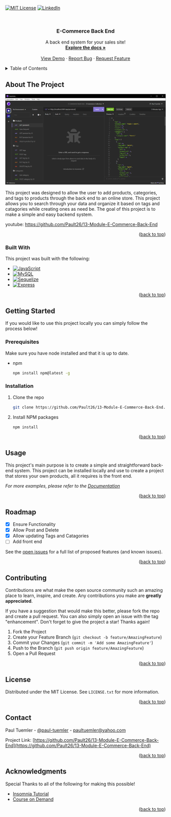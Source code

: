 <a name="readme-top"></a>

[![MIT License][license-shield]][license-url]
[![LinkedIn][linkedin-shield]][linkedin-url]

<!-- PROJECT LOGO -->
<br />
<div align="center">
  <h3 align="center">E-Commerce Back End</h3>

  <p align="center">
    A back end system for your sales site!
    <br />
    <a href="https://github.com/othneildrew/Best-README-Template"><strong>Explore the docs »</strong></a>
    <br />
    <br />
    <a href="https://github.com/othneildrew/Best-README-Template">View Demo</a>
    ·
    <a href="https://github.com/othneildrew/Best-README-Template/issues">Report Bug</a>
    ·
    <a href="https://github.com/othneildrew/Best-README-Template/issues">Request Feature</a>
  </p>
</div>



<!-- TABLE OF CONTENTS -->
<details>
  <summary>Table of Contents</summary>
  <ol>
    <li>
      <a href="#about-the-project">About The Project</a>
      <ul>
        <li><a href="#built-with">Built With</a></li>
      </ul>
    </li>
    <li>
      <a href="#getting-started">Getting Started</a>
      <ul>
        <li><a href="#prerequisites">Prerequisites</a></li>
        <li><a href="#installation">Installation</a></li>
      </ul>
    </li>
    <li><a href="#usage">Usage</a></li>
    <li><a href="#roadmap">Roadmap</a></li>
    <li><a href="#contributing">Contributing</a></li>
    <li><a href="#license">License</a></li>
    <li><a href="#contact">Contact</a></li>
    <li><a href="#acknowledgments">Acknowledgments</a></li>
  </ol>
</details>



<!-- ABOUT THE PROJECT -->
## About The Project

[![Product Name Screen Shot][product-screenshot]](https://github.com/Pault26/13-Module-E-Commerce-Back-End)

This project was designed to allow the user to add products, categories, and tags to products through the back end to an online store. This project allows you to search through your data and organize it based on tags and catagories while creating ones as need be. The goal of this project is to make a simple and easy backend system.

youtube: https://github.com/Pault26/13-Module-E-Commerce-Back-End

<p align="right">(<a href="#readme-top">back to top</a>)</p>



### Built With

This project was built with the following:

* [![JavaScript][JavaScript]][JavaScript-url]
* [![MySQL][MySQL]][MySQL-url]
* [![Sequelize][Sequelize]][Sequelize-url]
* [![Express][Express]][Express-url]


<p align="right">(<a href="#readme-top">back to top</a>)</p>



<!-- GETTING STARTED -->
## Getting Started

If you would like to use this project locally you can simply follow the process below!

### Prerequisites
Make sure you have node installed and that it is up to date.
* npm
  ```sh
  npm install npm@latest -g
  ```

### Installation
1. Clone the repo
   ```sh
   git clone https://github.com/Pault26/13-Module-E-Commerce-Back-End.git
   ```
2. Install NPM packages
   ```sh
   npm install
   ```

<p align="right">(<a href="#readme-top">back to top</a>)</p>



<!-- USAGE EXAMPLES -->
## Usage

This project's main purpose is to create a simple and straightforward back-end system. This project can be installed locally and use to create a project that stores your own products, all it requires is the front end.

_For more examples, please refer to the [Documentation](https://github.com/Pault26/13-Module-E-Commerce-Back-End)_

<p align="right">(<a href="#readme-top">back to top</a>)</p>



<!-- ROADMAP -->
## Roadmap

- [x] Ensure Functionality
- [x] Allow Post and Delete
- [x] Allow updating Tags and Catagories
- [ ] Add front end

See the [open issues](https://github.com/Pault26/13-Module-E-Commerce-Back-End/issues) for a full list of proposed features (and known issues).

<p align="right">(<a href="#readme-top">back to top</a>)</p>



<!-- CONTRIBUTING -->
## Contributing

Contributions are what make the open source community such an amazing place to learn, inspire, and create. Any contributions you make are **greatly appreciated**.

If you have a suggestion that would make this better, please fork the repo and create a pull request. You can also simply open an issue with the tag "enhancement".
Don't forget to give the project a star! Thanks again!

1. Fork the Project
2. Create your Feature Branch (`git checkout -b feature/AmazingFeature`)
3. Commit your Changes (`git commit -m 'Add some AmazingFeature'`)
4. Push to the Branch (`git push origin feature/AmazingFeature`)
5. Open a Pull Request

<p align="right">(<a href="#readme-top">back to top</a>)</p>



<!-- LICENSE -->
## License

Distributed under the MIT License. See `LICENSE.txt` for more information.

<p align="right">(<a href="#readme-top">back to top</a>)</p>



<!-- CONTACT -->
## Contact

Paul Tuemler - [@paul-tuemler](https://twitter.com) - paultuemler@yahoo.com

Project Link: [https://github.com/Pault26/13-Module-E-Commerce-Back-End](https://github.com/Pault26/13-Module-E-Commerce-Back-End)

<p align="right">(<a href="#readme-top">back to top</a>)</p>



<!-- ACKNOWLEDGMENTS -->
## Acknowledgments

Special Thanks to all of the following for making this possible!

* [Insomnia Tutorial](https://www.youtube.com/watch?v=fzLPHpOP3Wc)
* [Course on Demand](https://www.youtube.com/watch?v=hPv9QwvliEM&list=PLzb46hGUzitBp584kLyn6l3i6yC-rXlmN)

<p align="right">(<a href="#readme-top">back to top</a>)</p>



<!-- MARKDOWN LINKS & IMAGES -->
[license-shield]: https://img.shields.io/github/license/othneildrew/Best-README-Template.svg?style=for-the-badge
[license-url]: https://github.com/Pault26/13-Module-E-Commerce-Back-End/blob/main/LICENSE
[linkedin-shield]: https://img.shields.io/badge/-LinkedIn-black.svg?style=for-the-badge&logo=linkedin&colorB=555
[linkedin-url]: https://www.linkedin.com/in/paul-tuemler/
[product-screenshot]: ./assets/Insomniacapture.PNG
[MySQL]: https://img.shields.io/badge/MySQL-005C84?style=for-the-badge&logo=mysql&logoColor=white
[MySQL-url]: https://www.mysql.com/
[JavaScript]: https://img.shields.io/badge/JavaScript-323330?style=for-the-badge&logo=javascript&logoColor=F7DF1E
[JavaScript-url]: https://www.w3schools.com/js/
[Sequelize]: https://img.shields.io/badge/Sequelize-52B0E7?style=for-the-badge&logo=Sequelize&logoColor=white
[Sequelize-url]: https://sequelize.org/
[Express]: https://img.shields.io/badge/Express%20js-000000?style=for-the-badge&logo=express&logoColor=white
[Express-url]: https://expressjs.com/